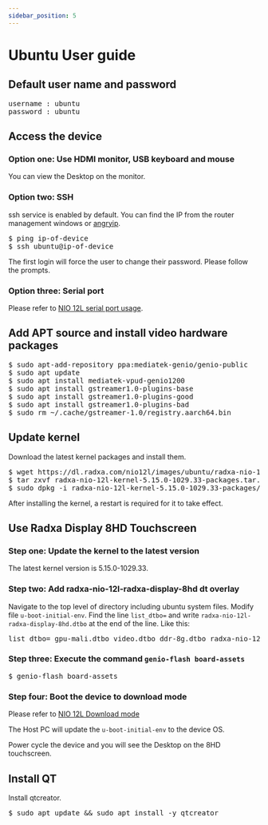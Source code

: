 ```yaml
---
sidebar_position: 5
---
```


# Ubuntu User guide

## Default user name and password

<pre>
username : ubuntu
password : ubuntu
</pre>

## Access the device

### Option one: Use HDMI monitor, USB keyboard and mouse

You can view the Desktop on the monitor.

### Option two: SSH

ssh service is enabled by default.
You can find the IP from the router management windows or [angryip](https://angryip.org/).

<pre>
$ ping ip-of-device
$ ssh ubuntu@ip-of-device
</pre>

The first login will force the user to change their password. Please follow the prompts.

### Option three: Serial port

Please refer to [NIO 12L serial port usage](/nio/nio12l/low-level-dev/serial).

## Add APT source and install video hardware packages

<pre>
$ sudo apt-add-repository ppa:mediatek-genio/genio-public
$ sudo apt update
$ sudo apt install mediatek-vpud-genio1200
$ sudo apt install gstreamer1.0-plugins-base
$ sudo apt install gstreamer1.0-plugins-good
$ sudo apt install gstreamer1.0-plugins-bad
$ sudo rm ~/.cache/gstreamer-1.0/registry.aarch64.bin
</pre>

## Update kernel

Download the latest kernel packages and install them.

<pre>
$ wget https://dl.radxa.com/nio12l/images/ubuntu/radxa-nio-12l-kernel-5.15.0-1029.33-packages.tar.gz
$ tar zxvf radxa-nio-12l-kernel-5.15.0-1029.33-packages.tar.gz
$ sudo dpkg -i radxa-nio-12l-kernel-5.15.0-1029.33-packages/*.deb
</pre>

After installing the kernel, a restart is required for it to take effect.

## Use Radxa Display 8HD Touchscreen

### Step one: Update the kernel to the latest version

The latest kernel version is 5.15.0-1029.33.

### Step two: Add radxa-nio-12l-radxa-display-8hd dt overlay

Navigate to the top level of directory including ubuntu system files.
Modify file `u-boot-initial-env`.
Find the line `list_dtbo=` and write `radxa-nio-12l-radxa-display-8hd.dtbo` at the end of the line. Like this:

<pre>
list_dtbo= gpu-mali.dtbo video.dtbo ddr-8g.dtbo radxa-nio-12l-radxa-display-8hd.dtbo
</pre>

### Step three: Execute the command `genio-flash board-assets`

<pre>
$ genio-flash board-assets
</pre>

### Step four: Boot the device to download mode

Please refer to [NIO 12L Download mode](/en/nio/nio12l/installation/install-ubuntu-image-on-linux-pc#enter-download-mode)

The Host PC will update the `u-boot-initial-env` to the device OS.

Power cycle the device and you will see the Desktop on the 8HD touchscreen.

## Install QT

Install qtcreator.

<pre>
$ sudo apt update && sudo apt install -y qtcreator
</pre>
